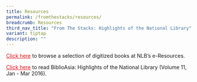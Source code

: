 ```yaml
---
title: Resources
permalink: /fromthestacks/resources/
breadcrumb: Resources
third_nav_title: "From The Stacks: Highlights of the National Library"
variant: tiptap
description: ""
---
```

<a href="http://eresources.nlb.gov.sg/printheritage/browse/from_the_stacks.aspx" style="color:#E21216;">Click here</a> to browse a selection of digitized books at NLB’s e-Resources.

<a href="https://biblioasia.nlb.gov.sg/all-issues/" style="color:#E21216;">Click here</a> to read BiblioAsia: Highlights of the National Library (Volume 11, Jan - Mar 2016).